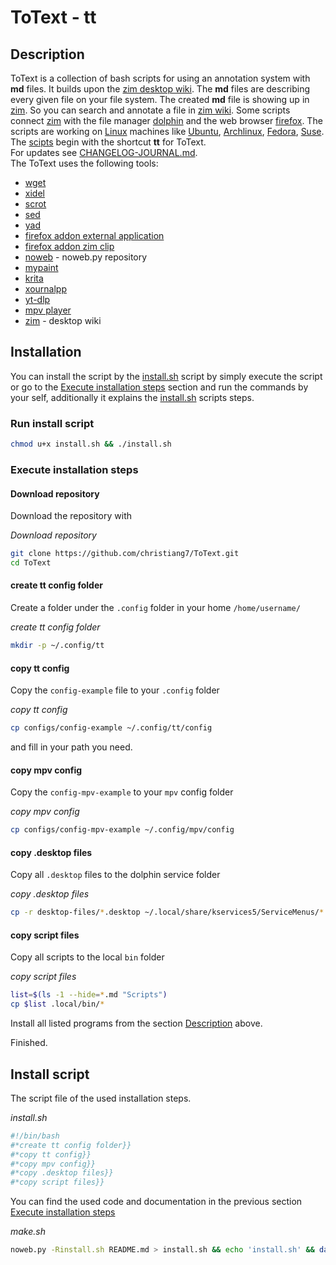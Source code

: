 # ToText - tt

## Description
ToText is a collection of bash scripts for using an annotation system with **md** files. It builds upon the [zim desktop wiki](https://github.com/zim-desktop-wiki/zim-desktop-wiki). The **md** files are describing every given file on your file system. The created **md** file is showing up in [zim](https://github.com/zim-desktop-wiki/zim-desktop-wiki). So you can search and annotate a file in [zim wiki](https://github.com/zim-desktop-wiki/zim-desktop-wiki). Some scripts connect [zim](https://github.com/zim-desktop-wiki/zim-desktop-wiki) with the file manager [dolphin](https://apps.kde.org/dolphin/) and the web browser [firefox](https://www.mozilla.org/en-US/firefox/new/). The scripts are working on [Linux]() machines like [Ubuntu](), [Archlinux](), [Fedora](), [Suse]().  
The [scipts](Scripts.md) begin with the shortcut **tt** for ToText.  
For updates see [CHANGELOG-JOURNAL.md](CHANGELOG-JOURNAL.md).  
The ToText uses the following tools:

- [wget]()
- [xidel]()
- [scrot]()
- [sed]()
- [yad]()
- [firefox addon external application]()
- [firefox addon zim clip]()
- [noweb]() - noweb.py repository
- [mypaint]()
- [krita]()
- [xournalpp]()
- [yt-dlp]()
- [mpv player]()
- [zim]() - desktop wiki

## Installation

You can install the script by the [install.sh](#install-script) script by simply execute the script or go to the [Execute installation steps](#execute-installation-steps) section and run the commands by your self, additionally it explains the [install.sh](#install-script) scripts steps.


### Run install script

```bash
chmod u+x install.sh && ./install.sh
```

### Execute installation steps

#### Download repository

Download the repository with 

*Download repository*
```bash
git clone https://github.com/christiang7/ToText.git
cd ToText
```

#### create tt config folder

Create a folder under the `.config` folder in your home `/home/username/`

*create tt config folder*
```bash
mkdir -p ~/.config/tt
```

#### copy tt config

Copy the `config-example` file to your `.config` folder

*copy tt config*
```bash
cp configs/config-example ~/.config/tt/config
```

and fill in your path you need. 

#### copy mpv config

Copy the `config-mpv-example` to your `mpv` config folder

*copy mpv config*
```bash
cp configs/config-mpv-example ~/.config/mpv/config
```

#### copy .desktop files

Copy all `.desktop` files to the dolphin service folder

*copy .desktop files*
```bash
cp -r desktop-files/*.desktop ~/.local/share/kservices5/ServiceMenus/*.desktop
```

#### copy script files

Copy all scripts to the local `bin` folder

*copy script files*
```bash
list=$(ls -1 --hide=*.md "Scripts")
cp $list .local/bin/*
```

Install all listed programs from the section [Description](#description) above.

Finished.

## Install script

The script file of the used installation steps. 

*install.sh*
```bash
#!/bin/bash
#*create tt config folder}}
#*copy tt config}}
#*copy mpv config}}
#*copy .desktop files}}
#*copy script files}}
```

You can find the used code and documentation in the previous section [Execute installation steps](#execute-installation-steps)

*make.sh*
```bash
noweb.py -Rinstall.sh README.md > install.sh && echo 'install.sh' && date 
```
